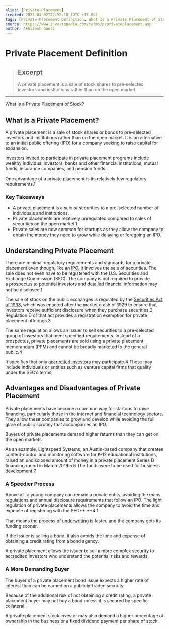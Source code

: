 ```yaml
---
alias: [Private Placement]
created: 2021-03-02T22:52:18 (UTC +11:00)
tags: [Private Placement Definition, What Is a Private Placement of Stock?]
source: https://www.investopedia.com/terms/p/privateplacement.asp
author: Akhilesh Ganti
---
```


# Private Placement Definition

> ## Excerpt
> A private placement is a sale of stock shares to pre-selected investors and institutions rather than on the open market.

---

What Is a Private Placement of Stock?
## What Is a Private Placement?

A private placement is a sale of stock shares or bonds to pre-selected investors and institutions rather than on the open market. It is an alternative to an initial public offering (IPO) for a company seeking to raise capital for expansion.

Investors invited to participate in private placement programs include wealthy individual investors, banks and other financial institutions, mutual funds, insurance companies, and pension funds.

One advantage of a private placement is its relatively few regulatory requirements.1

### Key Takeaways

-   A private placement is a sale of securities to a pre-selected number of individuals and institutions.
-   Private placements are relatively unregulated compared to sales of securities on the open market.1
-   Private sales are now common for startups as they allow the company to obtain the money they need to grow while delaying or foregoing an IPO.

## Understanding Private Placement

There are minimal regulatory requirements and standards for a private placement even though, like an [IPO](https://www.investopedia.com/ask/answers/021015/what-difference-between-ipo-and-private-placement.asp), it involves the sale of securities. The sale does not even have to be registered with the U.S. Securities and Exchange Commission (SEC). The company is not required to provide a prospectus to potential investors and detailed financial information may not be disclosed.1

The sale of stock on the public exchanges is regulated by the [Securities Act of 1933](https://www.investopedia.com/terms/s/securitiesact1933.asp), which was enacted after the market crash of 1929 to ensure that investors receive sufficient disclosure when they purchase securities.2 Regulation D of that act provides a registration exemption for private placement offerings.3

The same regulation allows an issuer to sell securities to a pre-selected group of investors that meet specified requirements. Instead of a prospectus, private placements are sold using a private placement memorandum (PPM) and cannot be broadly marketed to the general public.4

It specifies that only [accredited investors](https://www.investopedia.com/terms/a/accreditedinvestor.asp) may participate.4 These may include individuals or entities such as venture capital firms that qualify under the SEC’s terms.

## Advantages and Disadvantages of Private Placement

Private placements have become a common way for startups to raise financing, particularly those in the internet and financial technology sectors. They allow these companies to grow and develop while avoiding the full glare of public scrutiny that accompanies an IPO.

Buyers of private placements demand higher returns than they can get on the open markets.

As an example, Lightspeed Systems, an Austin-based company that creates content-control and monitoring software for K-12 educational institutions, raised an undisclosed amount of money in a private placement Series D financing round in March 2019.5 6 The funds were to be used for business development.7

### A Speedier Process

Above all, a young company can remain a private entity, avoiding the many regulations and annual disclosure requirements that follow an IPO. The light regulation of private placements allows the company to avoid the time and expense of registering with the SEC**.**4 1

That means the process of [underwriting](https://www.investopedia.com/terms/u/underwriting.asp) is faster, and the company gets its funding sooner.

If the issuer is selling a bond, it also avoids the time and expense of obtaining a credit rating from a bond agency.

A private placement allows the issuer to sell a more complex security to accredited investors who understand the potential risks and rewards.

### A More Demanding Buyer

The buyer of a private placement bond issue expects a higher rate of interest than can be earned on a publicly-traded security.

Because of the additional risk of not obtaining a credit rating, a private placement buyer may not buy a bond unless it is secured by specific collateral.

A private placement stock investor may also demand a higher percentage of ownership in the business or a fixed dividend payment per share of stock.
